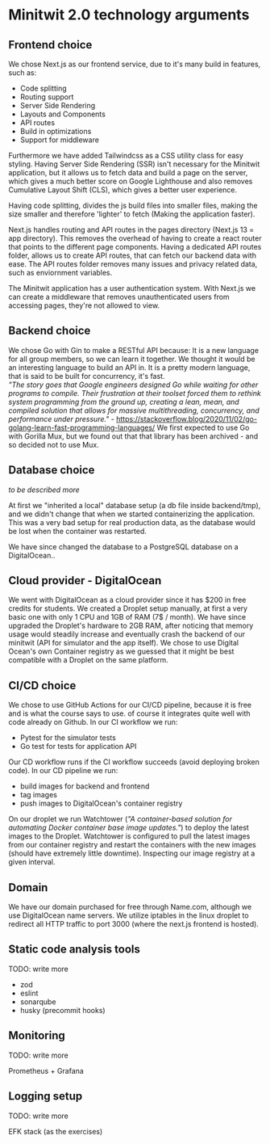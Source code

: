 # Minitwit 2.0 technology arguments

## Frontend choice

We chose Next.js as our frontend service, due to it's many build in features, such as:

- Code splitting
- Routing support
- Server Side Rendering
- Layouts and Components
- API routes
- Build in optimizations
- Support for middleware

Furthermore we have added Tailwindcss as a CSS utility class for easy styling.
Having Server Side Rendering (SSR) isn't necessary for the Minitwit application, but it allows us to fetch data and build a page on the server, which gives a much better score on Google Lighthouse and also removes Cumulative Layout Shift (CLS), which gives a better user experience.

Having code splitting, divides the js build files into smaller files, making the size smaller and therefore 'lighter' to fetch (Making the application faster).

Next.js handles routing and API routes in the pages directory (Next.js 13 = app directory). This removes the overhead of having to create a react router that points to the different page components. Having a dedicated API routes folder, allows us to create API routes, that can fetch our backend data with ease. The API routes folder removes many issues and privacy related data, such as enviornment variables.

The Minitwit application has a user authentication system. With Next.js we can create a middleware that removes unauthenticated users from accessing pages, they're not allowed to view.

## Backend choice

We chose Go with Gin to make a RESTful API because:
It is a new language for all group members, so we can learn it together. We thought it would be an interesting language to build an API in. It is a pretty modern language, that is said to be built for concurrency, it's fast.  
*"The story goes that Google engineers designed Go while waiting for other programs to compile. Their frustration at their toolset forced them to rethink system programming from the ground up, creating a lean, mean, and compiled solution that allows for massive multithreading, concurrency, and performance under pressure."* - <https://stackoverflow.blog/2020/11/02/go-golang-learn-fast-programming-languages/>
We first expected to use Go with Gorilla Mux, but we found out that that library has been archived - and so decided not to use Mux.

## Database choice

*to be described more* 

At first we "inherited a local" database setup (a db file inside backend/tmp), and we didn't change that when we started containerizing the application. This was a very bad setup for real production data, as the database would be lost when the container was restarted.

We have since changed the database to a PostgreSQL database on a DigitalOcean..

## Cloud provider - DigitalOcean

We went with DigitalOcean as a cloud provider since it has \$200 in free credits for students.
We created a Droplet setup manually, at first a very basic one with only 1 CPU and 1GB of RAM (7$ / month).
We have since upgraded the Droplet's hardware to 2GB RAM, after noticing that memory usage would steadily increase and eventually crash the backend of our minitwit (API for simulator and the app itself).
We chose to use Digital Ocean's own Container registry as we guessed that it might be best compatible with a Droplet on the same platform.

## CI/CD choice

We chose to use GitHub Actions for our CI/CD pipeline, because it is free and is what the course says to use. of course it integrates quite well with code already on Github.
In our CI workflow we run:

- Pytest for the simulator tests
- Go test for tests for application API

Our CD workflow runs if the CI workflow succeeds (avoid deploying broken code). In our CD pipeline we run:

- build images for backend and frontend
- tag images
- push images to DigitalOcean's container registry

On our droplet we run Watchtower (*"A container-based solution for automating Docker container base image updates."*) to deploy the latest images to the Droplet.
Watchtower is configured to pull the latest images from our container registry and restart the containers with the new images (should have extremely little downtime). Inspecting our image registry at a given interval.

## Domain

We have our domain purchased for free through Name.com, although we use DigitalOcean name servers. We utilize iptables in the linux droplet to redirect all HTTP traffic to port 3000 (where the next.js frontend is hosted).
 
## Static code analysis tools

TODO: write more

- zod
- eslint
- sonarqube
- husky (precommit hooks)

## Monitoring

TODO: write more

Prometheus + Grafana

## Logging setup

TODO: write more

EFK stack (as the exercises)
